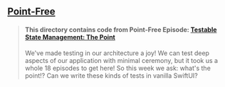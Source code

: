 ## [Point-Free](https://www.pointfree.co)

> #### This directory contains code from Point-Free Episode: [Testable State Management: The Point](https://www.pointfree.co/episodes/ep85-testable-state-management-the-point)
>
> We've made testing in our architecture a joy! We can test deep aspects of our application with minimal ceremony, but it took us a whole 18 episodes to get here! So this week we ask: what's the point!? Can we write these kinds of tests in vanilla SwiftUI?
